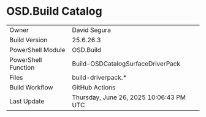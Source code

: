 ﻿# OSD.Build Catalog

| | |
|-|-|
| Owner | David Segura |
| Build Version | 25.6.26.3 |
| PowerShell Module | OSD.Build |
| PowerShell Function | Build-OSDCatalogSurfaceDriverPack |
| Files | build-driverpack.* |
| Build Workflow | GitHub Actions |
| Last Update | Thursday, June 26, 2025 10:06:43 PM UTC |

